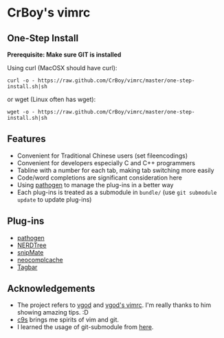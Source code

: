 CrBoy's vimrc
=============

One-Step Install
----------------
**Prerequisite: Make sure GIT is installed**

Using curl (MacOSX should have curl):

	curl -o - https://raw.github.com/CrBoy/vimrc/master/one-step-install.sh|sh

or wget (Linux often has wget):

	wget -o - https://raw.github.com/CrBoy/vimrc/master/one-step-install.sh|sh

Features
--------
- Convenient for Traditional Chinese users (set fileencodings)
- Convenient for developers especially C and C++ programmers
- Tabline with a number for each tab, making tab switching more easily
- Code/word completions are significant consideration here
- Using [pathogen] to manage the plug-ins in a better way
- Each plug-ins is treated as a submodule in `bundle/` (use `git submodule update` to update plug-ins)

Plug-ins
--------
- [pathogen]
- [NERDTree]
- [snipMate]
- [neocomplcache]
- [Tagbar]

[pathogen]: http://www.vim.org/scripts/script.php?script_id=2332
[NERDTree]: http://www.vim.org/scripts/script.php?script_id=1658
[snipMate]: http://www.vim.org/scripts/script.php?script_id=2540
[neocomplcache]: http://www.vim.org/scripts/script.php?script_id=2620
[Tagbar]: http://www.vim.org/scripts/script.php?script_id=3465

Acknowledgements
----------------
- The project refers to [vgod] and [vgod's vimrc]. I'm really thanks to him showing amazing tips. :D
- [c9s] brings me spirits of vim and git.
- I learned the usage of git-submodule from [here][git-submodule].

[vgod]: https://github.com/vgod
[vgod's vimrc]: https://github.com/vgod/vimrc
[c9s]: https://github.com/c9s
[git-submodule]: http://josephjiang.com/entry.php?id=342
